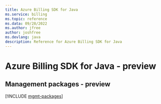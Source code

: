 ```yaml
---
title: Azure Billing SDK for Java
ms.service: billing
ms.topic: reference
ms.data: 09/28/2022
ms.author: jfree
author: joshfree
ms.devlang: java
description: Reference for Azure Billing SDK for Java
---
```

# Azure Billing SDK for Java - preview

## Management packages - preview
[!INCLUDE [mgmt-packages](billing-mgmt-index.md)]